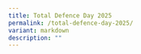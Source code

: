```yaml
---
title: Total Defence Day 2025
permalink: /total-defence-day-2025/
variant: markdown
description: ""
---
```

